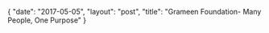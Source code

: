 {
   "date": "2017-05-05",
   "layout": "post",
   "title": "Grameen Foundation- Many People, One Purpose"
}

